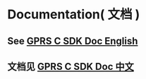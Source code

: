 # Documentation( 文档 )

## See [GPRS C SDK Doc English](https://ai-thinker-open.github.io/GPRS_C_SDK_DOC/en)

## 文档见 [GPRS C SDK Doc 中文](https://ai-thinker-open.github.io/GPRS_C_SDK_DOC/zh)
